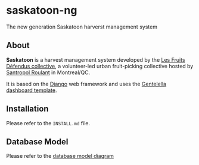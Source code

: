# saskatoon-ng

The new generation Saskatoon harverst management system

## About

**Saskatoon** is a harvest management system developed by the [Les Fruits Défendus collective](http://www.lesfruitsdefendus.org/), a volunteer-led urban fruit-picking collective hosted by [Santropol Roulant](https://santropolroulant.org/en/) in Montreal/QC.

It is based on the [Django](https://www.djangoproject.com/) web framework and uses the [Gentelella dashboard template](https://github.com/GiriB/django-gentelella).


## Installation

Please refer to the `INSTALL.md` file.


## Database Model

Please refer to the [database model diagram](doc/db-model.pdf)
